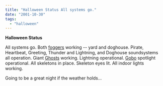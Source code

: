 ```yaml
---
title: "Halloween Status All systems go."
date: "2001-10-30"
tags: 
  - "halloween"
---
```


**Halloween Status**

All systems go. Both [foggers](http://www.fogmachines.com/) working -- yard and doghouse. Pirate, Heartbeat, Greeting, Thunder and Lightning, and Doghouse soundsystems all operation. Giant [Ghosts](http://www.advertisingballoons.com/airdancers.htm) working. Lightning operational. [Gobo](http://www.rosco.com/gobocatalog/) spotlight operational. All skeletons in place. Skeleton eyes lit. All indoor lights working.

Going to be a great night if the weather holds...
